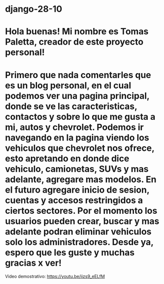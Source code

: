 # django-28-10
# Hola buenas! Mi nombre es Tomas Paletta, creador de este proyecto personal! 
# Primero que nada comentarles que es un blog personal, en el cual podemos ver una pagina principal, donde se ve las caracteristicas, contactos y sobre lo que me gusta a mi, autos y chevrolet. Podemos ir navegando en la pagina viendo los vehiculos que chevrolet nos ofrece, esto apretando en donde dice vehiculo, camionetas, SUVs y mas adelante, agregare mas modelos. En el futuro agregare inicio de sesion, cuentas y accesos restringidos a ciertos sectores. Por el momento los usuarios pueden crear, buscar y mas adelante podran eliminar vehiculos solo los administradores. Desde ya, espero que les guste y muchas gracias x ver!



Video demostrativo: https://youtu.be/iizs9_eELfM
